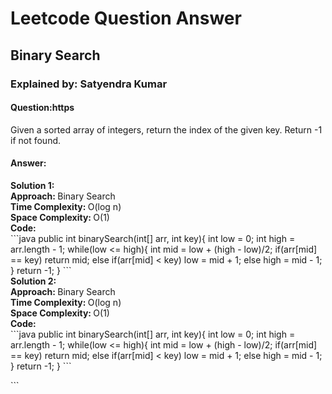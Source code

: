 <h1> Leetcode Question Answer</h1>
<h2> Binary Search </h2>
<h3> Explained by: Satyendra Kumar </h3>
<h4> Question:https </h4>
<p> 
    Given a sorted array of integers, return the index of the given key. Return -1 if not found.
</p>
<h4> Answer: </h4>
<p> 
    <b> Solution 1: </b> 
    <br>
    <b> Approach: </b> Binary Search
    <br>
    <b> Time Complexity: </b> O(log n)
    <br>
    <b> Space Complexity: </b> O(1)
    <br>
    <b> Code: </b> 
    <br>
    ```java
    public int binarySearch(int[] arr, int key){
        int low = 0;
        int high = arr.length - 1;
        while(low <= high){
            int mid = low + (high - low)/2;
            if(arr[mid] == key) return mid;
            else if(arr[mid] < key) low = mid + 1;
            else high = mid - 1;
        }
        return -1;
    }
    ```
    <br>
    <b> Solution 2: </b> 
    <br>
    <b> Approach: </b> Binary Search
    <br>
    <b> Time Complexity: </b> O(log n)
    <br>
    <b> Space Complexity: </b> O(1)
    <br>
    <b> Code: </b> 
    <br>
    ```java
    public int binarySearch(int[] arr, int key){
        int low = 0;
        int high = arr.length - 1;
        while(low <= high){
            int mid = low + (high - low)/2;
            if(arr[mid] == key) return mid;
            else if(arr[mid] < key) low = mid + 1;
            else high = mid - 1;
        }
        return -1;
    }
    ```
    <br>
</p>
```